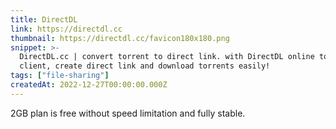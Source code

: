 ```yaml
---
title: DirectDL
link: https://directdl.cc
thumbnail: https://directdl.cc/favicon180x180.png
snippet: >-
  DirectDL.cc | convert torrent to direct link. with DirectDL online torrent
  client, create direct link and download torrents easily!
tags: ["file-sharing"]
createdAt: 2022-12-27T00:00:00.000Z
---
```

2GB plan is free
without speed limitation and fully stable.